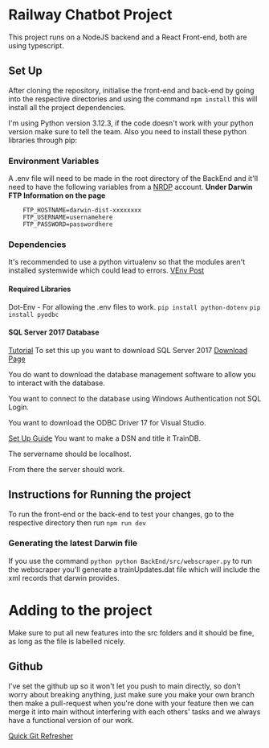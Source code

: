 # Railway Chatbot Project
This project runs on a NodeJS backend and a React Front-end, both are using typescript.

## Set Up
After cloning the repository, initialise the front-end and back-end by going into the respective directories and using the command `npm install` this will install all the project dependencies.

I'm using Python version 3.12.3, if the code doesn't work with your python version make sure to tell the team.
Also you need to install these python libraries through pip:

### Environment Variables
A .env file will need to be made in the root directory of the BackEnd and it'll need to have the following variables from a [NRDP](https://opendata.nationalrail.co.uk/) account.
**Under Darwin FTP Information on the page**
```
    FTP_HOSTNAME=darwin-dist-xxxxxxxx
    FTP_USERNAME=usernamehere
    FTP_PASSWORD=passwordhere
```

### Dependencies

It's recommended to use a python virtualenv so that the modules aren't installed systemwide which could lead to errors. [VEnv Post](https://stackoverflow.com/questions/41972261/what-is-a-virtualenv-and-why-should-i-use-one)

#### Required Libraries
Dot-Env - For allowing the .env files to work. 
```pip install python-dotenv```
```pip install pyodbc```

#### SQL Server 2017 Database

[Tutorial](https://www.quackit.com/sql_server/sql_server_2017/tutorial/)
To set this up you want to download SQL Server 2017 [Download Page](https://www.mssqltips.com/sqlservertip/6429/sql-server-download-quick-links/)

You do want to download the database management software to allow you to interact with the database.

You want to connect to the database using Windows Authentication not SQL Login.

You want to download the ODBC Driver 17 for Visual Studio.

[Set Up Guide](https://github.com/mkleehammer/pyodbc/wiki)
You want to make a DSN and title it TrainDB.

The servername should be localhost.

From there the server should work.





## Instructions for Running the project

To run the front-end or the back-end to test your changes, go to the respective directory then run
`npm run dev`


### Generating the latest Darwin file
If you use the command ```python python BackEnd/src/webscraper.py``` to run the webscraper you'll generate a trainUpdates.dat file which will include the xml records that darwin provides.

# Adding to the project
Make sure to put all new features into the src folders and it should be fine, as long as the file is labelled nicely.

## Github
I've set the github up so it won't let you push to main directly, so don't worry about breaking anything, just make sure you make your own branch then make a pull-request when you're done with your feature then we can merge it into main without interfering with each others' tasks and we always have a functional version of our work.

[Quick Git Refresher](https://www.youtube.com/watch?v=QV0kVNvkMxc)







